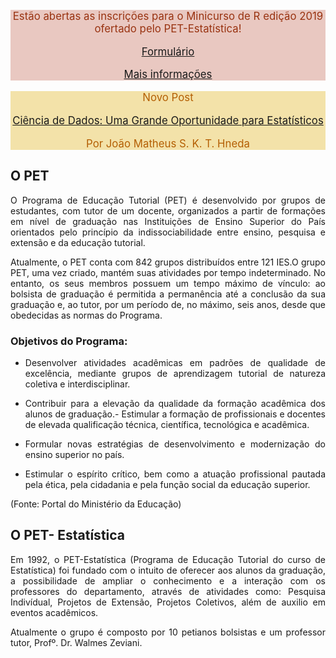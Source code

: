 <div class="alert alert-success" style="font-size:120%; font-weight: normal; color: #931;
background-color: #e9c8c1; border-color: #cb703f;">
<center>

Estão abertas as inscrições para o Minicurso de R edição 2019 ofertado pelo PET-Estatística!</br>

<a href="https://forms.gle/kxv93szA6aWJDNd6A">Formulário</a></br>

<a href="../site/minicurso_r_2019">Mais informações</a></br>

</center>
</div>

<div class="alert alert-success" style="font-size:120%; font-weight: normal; color: #B45F04;
background-color: #F3E2A9; border-color:#FE9A2E ;">
<center>

Novo Post</br>

<a href="download/postJOAO.html">Ciência de Dados: Uma Grande Oportunidade para Estatísticos</a></br>

Por João Matheus S. K. T. Hneda


</center>
</div>

 
## O PET

<p align="justify">O Programa de Educação Tutorial (PET) é desenvolvido 
por grupos de estudantes, com tutor de um docente, organizados a partir 
de formações em nível de graduação nas Instituições de Ensino Superior do
País orientados pelo princípio da indissociabilidade entre ensino, pesquisa 
e extensão e da educação tutorial.</p>

<p align="justify">Atualmente, o PET conta com 842 grupos distribuídos entre 
121 IES.O grupo PET, uma vez criado, mantém suas atividades por tempo indeterminado.
No entanto, os seus membros possuem um tempo máximo de vínculo: ao bolsista
de graduação é permitida a permanência até a conclusão da sua graduação e,
ao tutor, por um período de, no máximo, seis anos, desde que obedecidas as
normas do Programa.</p>

### Objetivos do Programa:

- <p align="justify">Desenvolver atividades acadêmicas em padrões de qualidade 
  de excelência, mediante grupos de aprendizagem tutorial de natureza coletiva 
  e interdisciplinar.</p>
- <p align="justify">Contribuir para a elevação da qualidade da formação 
  acadêmica dos alunos de graduação.- Estimular a formação de profissionais 
  e docentes de elevada qualificação técnica, científica, tecnológica e acadêmica.</p>
- <p align="justify">Formular novas estratégias de desenvolvimento e modernização 
  do ensino superior no país.</p>
- <p align="justify">Estimular o espírito crítico, bem como a atuação profissional 
  pautada pela ética, pela cidadania e pela função social da educação superior.</p>
  
(Fonte: Portal do Ministério da Educação)

## O PET- Estatística

<p align="justify">Em 1992, o PET-Estatística (Programa de Educação Tutorial 
do curso de Estatística) foi fundado com o intuito de oferecer aos alunos 
da graduação, a possibilidade de ampliar o conhecimento e a interação com 
os professores do departamento, através de atividades como: Pesquisa Indivídual, 
Projetos de Extensão, Projetos Coletivos, além de auxilio em eventos acadêmicos.</p>  
    
<p align="justify">Atualmente o grupo é composto por 10 petianos bolsistas 
e um professor tutor, Profº. Dr. Walmes Zeviani.</p>
